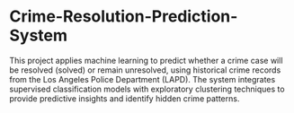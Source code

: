 # Crime-Resolution-Prediction-System
This project applies machine learning to predict whether a crime case will be resolved (solved) or remain unresolved, using historical crime records from the Los Angeles Police Department (LAPD).
The system integrates supervised classification models with exploratory clustering techniques to provide predictive insights and identify hidden crime patterns.
